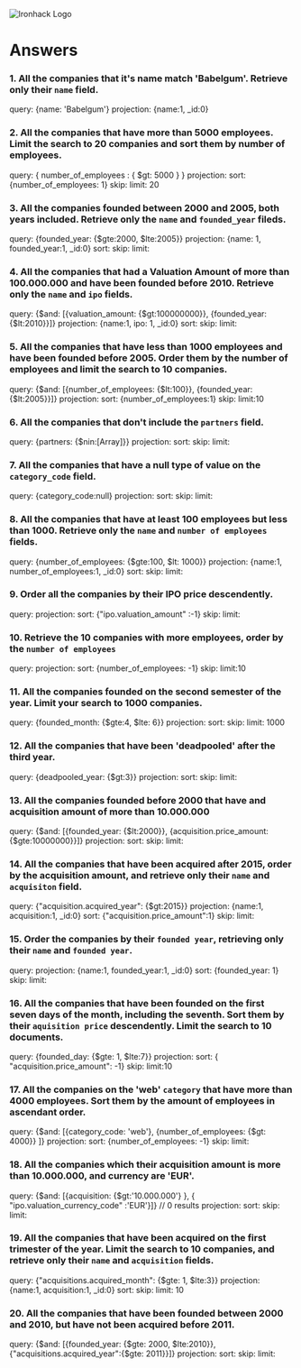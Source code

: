 ![Ironhack Logo](https://i.imgur.com/1QgrNNw.png)

# Answers

### 1. All the companies that it's name match 'Babelgum'. Retrieve only their `name` field.

query: {name: 'Babelgum'}
projection: {name:1, _id:0}

### 2. All the companies that have more than 5000 employees. Limit the search to 20 companies and sort them by **number of employees**.

query: { number_of_employees : { $gt: 5000 } }
projection: 
sort: {number_of_employees: 1}
skip: 
limit: 20



### 3. All the companies founded between 2000 and 2005, both years included. Retrieve only the `name` and `founded_year` fileds.

query: {founded_year: {$gte:2000, $lte:2005}}
projection:  {name: 1, founded_year:1, _id:0}
sort: 
skip: 
limit: 

### 4. All the companies that had a Valuation Amount of more than 100.000.000 and have been founded before 2010. Retrieve only the `name` and `ipo` fields.

query: {$and: [{valuation_amount: {$gt:100000000}}, {founded_year: {$lt:2010}}]}
projection: {name:1, ipo: 1, _id:0}
sort: 
skip: 
limit:

### 5. All the companies that have less than 1000 employees and have been founded before 2005. Order them by the number of employees and limit the search to 10 companies.

query: {$and: [{number_of_employees: {$lt:100}}, {founded_year:{$lt:2005}}]}
projection: 
sort: {number_of_employees:1}
skip: 
limit:10

### 6. All the companies that don't include the `partners` field.

query: {partners: {$nin:[Array]}}
projection: 
sort: 
skip: 
limit:

### 7. All the companies that have a null type of value on the `category_code` field.

query: {category_code:null}
projection: 
sort: 
skip: 
limit:

### 8. All the companies that have at least 100 employees but less than 1000. Retrieve only the `name` and `number of employees` fields.

query: {number_of_employees: {$gte:100, $lt: 1000}}
projection: {name:1, number_of_employees:1, _id:0}
sort: 
skip: 
limit:

### 9. Order all the companies by their IPO price descendently.

query: 
projection: 
sort: {"ipo.valuation_amount" :-1}
skip: 
limit:

### 10. Retrieve the 10 companies with more employees, order by the `number of employees`

query: 
projection: 
sort: {number_of_employees: -1}
skip: 
limit:10

### 11. All the companies founded on the second semester of the year. Limit your search to 1000 companies.

query: {founded_month: {$gte:4, $lte: 6}}
projection: 
sort: 
skip: 
limit: 1000

### 12. All the companies that have been 'deadpooled' after the third year.

query: {deadpooled_year: {$gt:3}}
projection: 
sort: 
skip: 
limit:

### 13. All the companies founded before 2000 that have and acquisition amount of more than 10.000.000

query: {$and: [{founded_year: {$lt:2000}}, {acquisition.price_amount: {$gte:10000000}}]}
projection: 
sort: 
skip: 
limit:

### 14. All the companies that have been acquired after 2015, order by the acquisition amount, and retrieve only their `name` and `acquisiton` field.


query: {"acquisition.acquired_year": {$gt:2015}}
projection: {name:1, acquisition:1, _id:0}
sort: {"acquisition.price_amount":1}
skip: 
limit:

### 15. Order the companies by their `founded year`, retrieving only their `name` and `founded year`.

query: 
projection: {name:1, founded_year:1, _id:0}
sort: {founded_year: 1}
skip: 
limit:

### 16. All the companies that have been founded on the first seven days of the month, including the seventh. Sort them by their `aquisition price` descendently. Limit the search to 10 documents.

query:  {founded_day: {$gte: 1, $lte:7}}
projection: 
sort: { "acquisition.price_amount": -1}
skip: 
limit:10

### 17. All the companies on the 'web' `category` that have more than 4000 employees. Sort them by the amount of employees in ascendant order.

query: {$and: [{category_code: 'web'}, {number_of_employees: {$gt: 4000}} ]}
projection: 
sort: {number_of_employees: -1}
skip: 
limit:

### 18. All the companies which their acquisition amount is more than 10.000.000, and currency are 'EUR'.

query: {$and: [{acquisition: {$gt:'10.000.000'} }, { "ipo.valuation_currency_code" :'EUR'}]}  // 0 results
projection: 
sort: 
skip: 
limit:

### 19. All the companies that have been acquired on the first trimester of the year. Limit the search to 10 companies, and retrieve only their `name` and `acquisition` fields.

query: {"acquisitions.acquired_month": {$gte: 1, $lte:3}}
projection: {name:1, acquisition:1, _id:0}
sort: 
skip: 
limit: 10

### 20. All the companies that have been founded between 2000 and 2010, but have not been acquired before 2011.

query: {$and: [{founded_year: {$gte: 2000, $lte:2010}}, {"acquisitions.acquired_year":{$gte: 2011}}]}
projection: 
sort: 
skip: 
limit:
